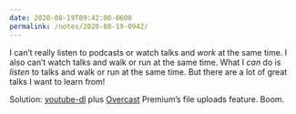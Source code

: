 ```yaml
---
date: 2020-08-19T09:42:00-0600
permalink: /notes/2020-08-19-0942/
---
```


I can’t really listen to podcasts or watch talks and *work* at the same time. I also can’t watch talks and walk or run at the same time. What I *can* do is *listen* to talks and walk or run at the same time. But there are a lot of great talks I want to learn from!

Solution: [youtube-dl](https://ytdl-org.github.io/youtube-dl/) plus [Overcast](https://overcast.fm) Premium’s file uploads feature. Boom.
